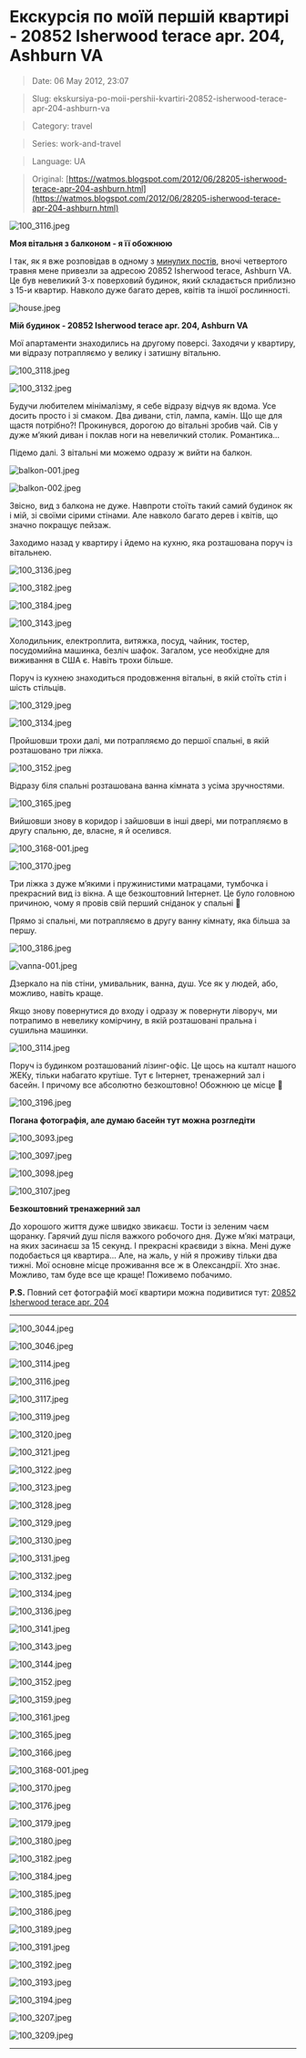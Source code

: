 # Екскурсія по моїй першій квартирі - 20852 Isherwood terace apr. 204, Ashburn VA

> Date: 06 May 2012, 23:07

> Slug: ekskursiya-po-moii-pershii-kvartiri-20852-isherwood-terace-apr-204-ashburn-va

> Category: travel

> Series: work-and-travel

> Language: UA

> Original: [https://watmos.blogspot.com/2012/06/28205-isherwood-terace-apr-204-ashburn.html](https://watmos.blogspot.com/2012/06/28205-isherwood-terace-apr-204-ashburn.html)

![100_3116.jpeg](https://res.craft.do/user/full/b5a256f3-51ff-c8e5-10fe-9343b6a0451d/doc/569CDB8A-FF67-4576-93F8-052808C4FAD4/57C96356-91BB-436C-BEEA-7C8D1B2B2795_2/gLhx1fVJhOif9Yf64zQVbvfAqH7KSgudeikdhHFobKYz/100_3116.jpeg)

**Моя вітальня з балконом - я її обожнюю**

І так, як я вже розповідав в одному з [минулих постів](/posts/perelit-do-ssha-chastina-druga), вночі четвертого травня мене привезли за адресою 20852 Isherwood terace, Ashburn VA. Це був невеликий 3-х поверховий будинок, який складається приблизно з 15-и квартир. Навколо дуже багато дерев, квітів та іншої рослинності.

![house.jpeg](https://res.craft.do/user/full/b5a256f3-51ff-c8e5-10fe-9343b6a0451d/doc/569CDB8A-FF67-4576-93F8-052808C4FAD4/A089491D-9817-484D-A9B5-D568AA394F35_2/mEItawIGkTvOseb6uNYBENjqu4idWEzRHmysyRjriAAz/house.jpeg)

**Мій будинок - 20852 Isherwood terace apr. 204, Ashburn VA**

Мої апартаменти знаходились на другому поверсі. Заходячи у квартиру, ми відразу потрапляємо у велику і затишну вітальню.

![100_3118.jpeg](https://res.craft.do/user/full/b5a256f3-51ff-c8e5-10fe-9343b6a0451d/doc/569CDB8A-FF67-4576-93F8-052808C4FAD4/36EF772F-7BBE-4547-B2DE-707406F66C6B_2/E0HnTyPMoNe53tUx0o23EHn9vTi0iTZgsx8RRo7pu4gz/100_3118.jpeg)

![100_3132.jpeg](https://res.craft.do/user/full/b5a256f3-51ff-c8e5-10fe-9343b6a0451d/doc/569CDB8A-FF67-4576-93F8-052808C4FAD4/C849CD47-8B51-4A86-B5C3-D14DA98D754A_2/B44RxiMnoaBE1NGlKtw7uHw8oGdrMUZJHCyDOKoxdEcz/100_3132.jpeg)

Будучи любителем мінімалізму, я себе відразу відчув як вдома. Усе досить просто і зі смаком. Два дивани, стіл, лампа, камін. Що ще для щастя потрібно?! Прокинувся, дорогою до вітальні зробив чай. Сів у дуже м’який диван і поклав ноги на невеличкий столик. Романтика...

Підемо далі. З вітальні ми можемо одразу ж вийти на балкон.

![balkon-001.jpeg](https://res.craft.do/user/full/b5a256f3-51ff-c8e5-10fe-9343b6a0451d/doc/569CDB8A-FF67-4576-93F8-052808C4FAD4/73EB54CE-132E-47C1-98E3-C23FD903092F_2/bka2h76ktD1Imq2gILWudlOGQXMbceHdoSIJVTAa1IMz/balkon-001.jpeg)

![balkon-002.jpeg](https://res.craft.do/user/full/b5a256f3-51ff-c8e5-10fe-9343b6a0451d/doc/569CDB8A-FF67-4576-93F8-052808C4FAD4/CD06972B-AB7F-42C5-BE68-73A4958D8DAC_2/pikEnkGRWEGxCZ1hr14x5se6mMH4RKbgB2fxQOLMM20z/balkon-002.jpeg)

Звісно, вид з балкона не дуже. Навпроти стоїть такий самий будинок як і мій, зі своїми сірими стінами. Але навколо багато дерев і квітів, що значно покращує пейзаж.

Заходимо назад у квартиру і йдемо на кухню, яка розташована поруч із вітальнею.

![100_3136.jpeg](https://res.craft.do/user/full/b5a256f3-51ff-c8e5-10fe-9343b6a0451d/doc/569CDB8A-FF67-4576-93F8-052808C4FAD4/E840F6C5-44B0-4925-844B-A4F90D074E8F_2/rNcxaNpH8z377ZhvKkxdOi8fS3dPspshAjFBRnXft4Ez/100_3136.jpeg)

![100_3182.jpeg](https://res.craft.do/user/full/b5a256f3-51ff-c8e5-10fe-9343b6a0451d/doc/569CDB8A-FF67-4576-93F8-052808C4FAD4/A44D0B74-03BF-4386-9DC0-13D35A91111C_2/PtckjrCCYyyfH8gvEVNvQi1MdlJ9xprWIMUrDDVANwoz/100_3182.jpeg)

![100_3184.jpeg](https://res.craft.do/user/full/b5a256f3-51ff-c8e5-10fe-9343b6a0451d/doc/569CDB8A-FF67-4576-93F8-052808C4FAD4/056F4FB7-B42A-46E0-81B3-ACD055CBE305_2/I9wbyjndOzSFay2nTXtb96DuCz6w0PAMxNTVlhkRxOAz/100_3184.jpeg)

![100_3143.jpeg](https://res.craft.do/user/full/b5a256f3-51ff-c8e5-10fe-9343b6a0451d/doc/569CDB8A-FF67-4576-93F8-052808C4FAD4/A98B1394-3110-488E-A07B-74E852D9C661_2/AhhnXF3csL16MNMo2d9vYAIeyIINRStwXrRd06dVswYz/100_3143.jpeg)

Холодильник, електроплита, витяжка, посуд, чайник, тостер, посудомийна машинка, безліч шафок. Загалом, усе необхідне для виживання в США є. Навіть трохи більше.

Поруч із кухнею знаходиться продовження вітальні, в якій стоїть стіл і шість стільців.

![100_3129.jpeg](https://res.craft.do/user/full/b5a256f3-51ff-c8e5-10fe-9343b6a0451d/doc/569CDB8A-FF67-4576-93F8-052808C4FAD4/8D02CCA4-E02E-4D29-ABF9-8EE2692EAFFA_2/n5lC3zSG5zEZ9xADDIkxpcNEs9Xn27NBGUxdckPjdhMz/100_3129.jpeg)

![100_3134.jpeg](https://res.craft.do/user/full/b5a256f3-51ff-c8e5-10fe-9343b6a0451d/doc/569CDB8A-FF67-4576-93F8-052808C4FAD4/BA74ED9B-EB07-4C79-9D31-96A077BE7636_2/STYfSOePoC2AvpsekJOVxvlEERihbuHeJxQDPe7dbCQz/100_3134.jpeg)

Пройшовши трохи далі, ми потрапляємо до першої спальні, в якій розташовано три ліжка.

![100_3152.jpeg](https://res.craft.do/user/full/b5a256f3-51ff-c8e5-10fe-9343b6a0451d/doc/569CDB8A-FF67-4576-93F8-052808C4FAD4/AB78A09A-AFFF-4690-BF4A-BA5182866A43_2/6CK39oswV1ABReRgO6jG6Ju5nKao28TVfkvX5KUnaEUz/100_3152.jpeg)

Відразу біля спальні розташована ванна кімната з усіма зручностями.

![100_3165.jpeg](https://res.craft.do/user/full/b5a256f3-51ff-c8e5-10fe-9343b6a0451d/doc/569CDB8A-FF67-4576-93F8-052808C4FAD4/FF3E0F2D-D38B-4DFE-A6F0-9D03647A717E_2/0oisTEhHckARUZYZln2Wk3KWyPOPe7EiuxCn20xNEOAz/100_3165.jpeg)

Вийшовши знову в коридор і зайшовши в інші двері, ми потрапляємо в другу спальню, де, власне, я й оселився.

![100_3168-001.jpeg](https://res.craft.do/user/full/b5a256f3-51ff-c8e5-10fe-9343b6a0451d/doc/569CDB8A-FF67-4576-93F8-052808C4FAD4/CC217E95-B47B-4584-9109-AABE0A0D3B0F_2/KMxVMSNID4BCQATeqguNiKyEiCFx1OMqF8Hjx6L8kOAz/100_3168-001.jpeg)

![100_3170.jpeg](https://res.craft.do/user/full/b5a256f3-51ff-c8e5-10fe-9343b6a0451d/doc/569CDB8A-FF67-4576-93F8-052808C4FAD4/F2619F78-0832-431E-95D1-936E7B14C877_2/MLjUgtBuAveee7VxFqwfyIDMuhrHJxGbDwwUnNVkME4z/100_3170.jpeg)

Три ліжка з дуже м’якими і пружинистими матрацами, тумбочка і прекрасний вид із вікна. А ще безкоштовний Інтернет. Це було головною причиною, чому я провів свій перший сніданок у спальні 🙂

Прямо зі спальні, ми потрапляємо в другу ванну кімнату, яка більша за першу.

![100_3186.jpeg](https://res.craft.do/user/full/b5a256f3-51ff-c8e5-10fe-9343b6a0451d/doc/569CDB8A-FF67-4576-93F8-052808C4FAD4/11DA3131-201D-46D2-9BCE-A561B17E2033_2/hhH9gnFSeaBaglsP0ICU3bTitRckwxVqniH2xvFcdLoz/100_3186.jpeg)

![vanna-001.jpeg](https://res.craft.do/user/full/b5a256f3-51ff-c8e5-10fe-9343b6a0451d/doc/569CDB8A-FF67-4576-93F8-052808C4FAD4/64788DF9-D685-49AB-99DB-31CD9D731EFA_2/HI39Kzwk8yG0GxSiMADqxBh7xw3yOIp8vdsKBBWM8c4z/vanna-001.jpeg)

Дзеркало на пів стіни, умивальник, ванна, душ. Усе як у людей, або, можливо, навіть краще.

Якщо знову повернутися до входу і одразу ж повернути ліворуч, ми потрапимо в невелику комірчину, в якій розташовані пральна і сушильна машинки.

![100_3114.jpeg](https://res.craft.do/user/full/b5a256f3-51ff-c8e5-10fe-9343b6a0451d/doc/569CDB8A-FF67-4576-93F8-052808C4FAD4/C51B4693-0B8D-4EB2-8A19-2A6AAB31A323_2/1nEfQbKpJDim8FhBS6yRZFgnZmsnMXr2X7qwtqyIXugz/100_3114.jpeg)

Поруч із будинком розташований лізинг-офіс. Це щось на кшталт нашого ЖЕКу, тільки набагато крутіше. Тут є Інтернет, тренажерний зал і басейн. І причому все абсолютно безкоштовно! Обожнюю це місце 🙂

![100_3196.jpeg](https://res.craft.do/user/full/b5a256f3-51ff-c8e5-10fe-9343b6a0451d/doc/569CDB8A-FF67-4576-93F8-052808C4FAD4/FF988301-4CFB-41B5-9C53-EA07493B6DB4_2/OcYcBByx0rDl2QYeqg73A783R4o7Yv8HHfsm1uClfbMz/100_3196.jpeg)

**Погана фотографія, але думаю басейн тут можна розгледіти**

![100_3093.jpeg](https://res.craft.do/user/full/b5a256f3-51ff-c8e5-10fe-9343b6a0451d/doc/569CDB8A-FF67-4576-93F8-052808C4FAD4/99A05930-D8F2-4A8F-97BF-5D4BC3A37594_2/bT18k2j5oejxzmypKXV1UWxDyNBScxx72wZiL6o1P0Mz/100_3093.jpeg)

![100_3097.jpeg](https://res.craft.do/user/full/b5a256f3-51ff-c8e5-10fe-9343b6a0451d/doc/569CDB8A-FF67-4576-93F8-052808C4FAD4/100084CB-36DB-4FA5-A27E-52EC21C0040C_2/x5eW5SI3aAbk4gZxR2BukyxEmWELxHZaH1NGTpxOqOYz/100_3097.jpeg)

![100_3098.jpeg](https://res.craft.do/user/full/b5a256f3-51ff-c8e5-10fe-9343b6a0451d/doc/569CDB8A-FF67-4576-93F8-052808C4FAD4/50BCDA1B-D14F-47A0-97C8-298BA7210A69_2/8Khjc6jfK08HZSe8iDSh08gF3FlEueXWlW1nZVWx80Uz/100_3098.jpeg)

![100_3107.jpeg](https://res.craft.do/user/full/b5a256f3-51ff-c8e5-10fe-9343b6a0451d/doc/569CDB8A-FF67-4576-93F8-052808C4FAD4/134CB604-A2CA-4FD6-88CE-1B0D57B16857_2/pRkeryygSd5dvBujvHcpAvhlp6KGxWF5J0OFtNMuIiQz/100_3107.jpeg)

**Безкоштовний тренажерний зал**

До хорошого життя дуже швидко звикаєш. Тости із зеленим чаєм щоранку. Гарячий душ після важкого робочого дня. Дуже м’які матраци, на яких засинаєш за 15 секунд. І прекрасні краєвиди з вікна. Мені дуже подобається ця квартира... Але, на жаль, у ній я проживу тільки два тижні. Мої основне місце проживання все ж в Олександрії. Хто знає. Можливо, там буде все ще краще! Поживемо побачимо.

**P.S.** Повний сет фотографій моєї квартири можна подивитися тут: [20852 Isherwood terace apr. 204](https://picasaweb.google.com/109065549372438672644/20852IsherwoodTeraceApr204?authuser=0&feat=embedwebsite)

----

![100_3044.jpeg](https://res.craft.do/user/full/b5a256f3-51ff-c8e5-10fe-9343b6a0451d/doc/569CDB8A-FF67-4576-93F8-052808C4FAD4/3F7EBCE5-4296-4A34-AA9E-68A6AE44F159_2/u2Y1WyN57OWF00XVykJyLS0qI2bwOyaBMOOvqTnURwYz/100_3044.jpeg)

![100_3046.jpeg](https://res.craft.do/user/full/b5a256f3-51ff-c8e5-10fe-9343b6a0451d/doc/569CDB8A-FF67-4576-93F8-052808C4FAD4/F7BB565B-D093-4A4D-803F-7B3952944AC2_2/JralqKsuVJVldGxiYwgQRL4TCw2WV01ervTaXtl4fgAz/100_3046.jpeg)

![100_3114.jpeg](https://res.craft.do/user/full/b5a256f3-51ff-c8e5-10fe-9343b6a0451d/doc/569CDB8A-FF67-4576-93F8-052808C4FAD4/5DA7E0A7-3DBC-46CC-82D8-C4B52F2FEAE0_2/TNr1Nh0FY1yThC5isJ7Eld7HzzdibaoftA300xuBF9Ez/100_3114.jpeg)

![100_3116.jpeg](https://res.craft.do/user/full/b5a256f3-51ff-c8e5-10fe-9343b6a0451d/doc/569CDB8A-FF67-4576-93F8-052808C4FAD4/22C11CBD-7372-4286-996A-026FD82D3E86_2/rTun3Lur3Kq1Lk8YPMFIjaDYBeJtP9yASdgIN8xOKjYz/100_3116.jpeg)

![100_3117.jpeg](https://res.craft.do/user/full/b5a256f3-51ff-c8e5-10fe-9343b6a0451d/doc/569CDB8A-FF67-4576-93F8-052808C4FAD4/DDA7B6F5-F0AA-49CD-BCBC-CBFF11D59E48_2/fyyYXWjyE8cc8RVBFhsyZoqqjbocpnAkISbeSmdxqoQz/100_3117.jpeg)

![100_3119.jpeg](https://res.craft.do/user/full/b5a256f3-51ff-c8e5-10fe-9343b6a0451d/doc/569CDB8A-FF67-4576-93F8-052808C4FAD4/978307EE-C08F-45FC-9EDF-51DE1D1032CE_2/6b2CouE9EEK7PA8n7TJteDirBy0mQcfmll2rARE0OYwz/100_3119.jpeg)

![100_3120.jpeg](https://res.craft.do/user/full/b5a256f3-51ff-c8e5-10fe-9343b6a0451d/doc/569CDB8A-FF67-4576-93F8-052808C4FAD4/9AB98549-0D9A-4451-973D-73C4FB8EC320_2/ryxypbPSZY9k66XiWcqo4ErAhDLiYphlsuQSJGydCLYz/100_3120.jpeg)

![100_3121.jpeg](https://res.craft.do/user/full/b5a256f3-51ff-c8e5-10fe-9343b6a0451d/doc/569CDB8A-FF67-4576-93F8-052808C4FAD4/06F33CBE-5B64-4C4D-9179-A7B63F3B719E_2/IZw7vkKSwjb0dnfAxnQYsT7f4MbCKVyVR0qMFoQDTIcz/100_3121.jpeg)

![100_3122.jpeg](https://res.craft.do/user/full/b5a256f3-51ff-c8e5-10fe-9343b6a0451d/doc/569CDB8A-FF67-4576-93F8-052808C4FAD4/0097B4B3-5785-4226-B6CA-7F9117693794_2/xGKRCaKIdNyhdjrA2Ky0GhVqyNrEy1aT4YzyLYyU5q8z/100_3122.jpeg)

![100_3123.jpeg](https://res.craft.do/user/full/b5a256f3-51ff-c8e5-10fe-9343b6a0451d/doc/569CDB8A-FF67-4576-93F8-052808C4FAD4/9456E88C-B76E-4C45-9382-4BDEE0C7E609_2/Z1vNaNLfr9k9rlxtCByB1x0fChyXcu6Eqyi55VszZvsz/100_3123.jpeg)

![100_3128.jpeg](https://res.craft.do/user/full/b5a256f3-51ff-c8e5-10fe-9343b6a0451d/doc/569CDB8A-FF67-4576-93F8-052808C4FAD4/B904C770-F694-4E37-96F6-F67160835B96_2/2vwNydl4MT07lopP76C0ZMRL8oB1AebFNd1joVeViZMz/100_3128.jpeg)

![100_3129.jpeg](https://res.craft.do/user/full/b5a256f3-51ff-c8e5-10fe-9343b6a0451d/doc/569CDB8A-FF67-4576-93F8-052808C4FAD4/2B10A5E2-0E6E-4E85-867F-096B4A3ACDF3_2/Ronn7jlVdk9PBhypH3JKgsxpK1QsuiZ7AvG3kVC3Ihgz/100_3129.jpeg)

![100_3130.jpeg](https://res.craft.do/user/full/b5a256f3-51ff-c8e5-10fe-9343b6a0451d/doc/569CDB8A-FF67-4576-93F8-052808C4FAD4/EFF5ECD4-D397-46F1-8CCA-A753B7587BDF_2/GjXre5Rk6WbQfa1VwUsupDangYLVEbu5QKPjwbjoNWgz/100_3130.jpeg)

![100_3131.jpeg](https://res.craft.do/user/full/b5a256f3-51ff-c8e5-10fe-9343b6a0451d/doc/569CDB8A-FF67-4576-93F8-052808C4FAD4/66159392-5554-42D7-B8CD-1DD360A0651D_2/DFIDBpFw3f1Wfl19GiMg6HhGQAYbS5QoUzhY7wTNyQkz/100_3131.jpeg)

![100_3132.jpeg](https://res.craft.do/user/full/b5a256f3-51ff-c8e5-10fe-9343b6a0451d/doc/569CDB8A-FF67-4576-93F8-052808C4FAD4/CC9AF0CE-D5DC-4D53-A933-561DA49CFD59_2/4MxvYqE7nrC6UjrlB41trJtSjwFywwywZxFLWJgrjmUz/100_3132.jpeg)

![100_3134.jpeg](https://res.craft.do/user/full/b5a256f3-51ff-c8e5-10fe-9343b6a0451d/doc/569CDB8A-FF67-4576-93F8-052808C4FAD4/419A1E00-5808-45D7-89D4-41F8414947AF_2/hLnB2h5oid1s8jyvPsdZNRwi8IpwCBN5opmDxv67Xbcz/100_3134.jpeg)

![100_3136.jpeg](https://res.craft.do/user/full/b5a256f3-51ff-c8e5-10fe-9343b6a0451d/doc/569CDB8A-FF67-4576-93F8-052808C4FAD4/16D75EC4-52FA-44DA-9D38-DC320D5E89BA_2/dDn7tVl8sjvmmsTjxXhZC805rGWyIEVuGMiPOEsS5Csz/100_3136.jpeg)

![100_3141.jpeg](https://res.craft.do/user/full/b5a256f3-51ff-c8e5-10fe-9343b6a0451d/doc/569CDB8A-FF67-4576-93F8-052808C4FAD4/C4088927-8F5B-421D-ADC5-6B23133AC505_2/DTL7DOiXCA7WWRQmbKT1FnwpRD06YMWMtOks6Kbnnnsz/100_3141.jpeg)

![100_3143.jpeg](https://res.craft.do/user/full/b5a256f3-51ff-c8e5-10fe-9343b6a0451d/doc/569CDB8A-FF67-4576-93F8-052808C4FAD4/152DEB6F-B936-4D97-AB4B-B0C41E29B82E_2/Hwu2Tqk9yNCBaI6VxZG2Os1KMVSwS9UjyWoqR5NcGgcz/100_3143.jpeg)

![100_3144.jpeg](https://res.craft.do/user/full/b5a256f3-51ff-c8e5-10fe-9343b6a0451d/doc/569CDB8A-FF67-4576-93F8-052808C4FAD4/3D0D70FE-49CD-42FA-B566-9D69610BE647_2/2Oi5ncUPqsblLA9g35qk55dqFPE47QNXziOcYuZAqj4z/100_3144.jpeg)

![100_3152.jpeg](https://res.craft.do/user/full/b5a256f3-51ff-c8e5-10fe-9343b6a0451d/doc/569CDB8A-FF67-4576-93F8-052808C4FAD4/20820717-BEEE-46BB-ACDB-B98DB28811C6_2/OH6uyyPjNevByngVvbxBK9SvSOtwYPUFKu2gpya1JQYz/100_3152.jpeg)

![100_3159.jpeg](https://res.craft.do/user/full/b5a256f3-51ff-c8e5-10fe-9343b6a0451d/doc/569CDB8A-FF67-4576-93F8-052808C4FAD4/CA872E30-B03F-4457-94CB-D0F8658CC0D4_2/xGw2EyL8HcUtWyKngWhqgJ4ZXTSqb1o2N3my4V6UcLcz/100_3159.jpeg)

![100_3161.jpeg](https://res.craft.do/user/full/b5a256f3-51ff-c8e5-10fe-9343b6a0451d/doc/569CDB8A-FF67-4576-93F8-052808C4FAD4/611357DA-4204-4B31-911D-6BA1232C2749_2/q6RI9XwPD7zFagcgtFKxqbnd7czk5ctCg1sMJkyzXukz/100_3161.jpeg)

![100_3165.jpeg](https://res.craft.do/user/full/b5a256f3-51ff-c8e5-10fe-9343b6a0451d/doc/569CDB8A-FF67-4576-93F8-052808C4FAD4/252E99F7-77CE-4408-9182-1E3C6FE19938_2/8Cs2KBhMahPN1Bw2SaxrdfDQ7yV7hdeB1F98I4ZIZ6Uz/100_3165.jpeg)

![100_3166.jpeg](https://res.craft.do/user/full/b5a256f3-51ff-c8e5-10fe-9343b6a0451d/doc/569CDB8A-FF67-4576-93F8-052808C4FAD4/6A0C04D5-DA1A-487E-924B-1727BC0FD3E5_2/gW4DmIIeWDW3K72POk3Y5UfxUg5hF84gz5AyKRCia08z/100_3166.jpeg)

![100_3168-001.jpeg](https://res.craft.do/user/full/b5a256f3-51ff-c8e5-10fe-9343b6a0451d/doc/569CDB8A-FF67-4576-93F8-052808C4FAD4/471C3427-08B4-4DFB-B87C-3C4ADA009090_2/ipctAoPbYbNHr3RIxd9wrqqrvxzG6HPMgiqM03zLpF4z/100_3168-001.jpeg)

![100_3170.jpeg](https://res.craft.do/user/full/b5a256f3-51ff-c8e5-10fe-9343b6a0451d/doc/569CDB8A-FF67-4576-93F8-052808C4FAD4/2043416E-2E92-498D-99D8-FADE085863A7_2/Q1cT9FEcLNp9XQ5t5RMOmxb1qbjbdAfHwCZrycDgocAz/100_3170.jpeg)

![100_3176.jpeg](https://res.craft.do/user/full/b5a256f3-51ff-c8e5-10fe-9343b6a0451d/doc/569CDB8A-FF67-4576-93F8-052808C4FAD4/B942E9F9-2F11-4872-934C-879517AA2111_2/mqWMzK3s5rV80wxsd29UBYwEjrRnEygTwvCvBUtQo88z/100_3176.jpeg)

![100_3179.jpeg](https://res.craft.do/user/full/b5a256f3-51ff-c8e5-10fe-9343b6a0451d/doc/569CDB8A-FF67-4576-93F8-052808C4FAD4/A8D4E3CF-D946-4BE0-ACD6-21B3C9564361_2/zl93s50IuPJeUmZqW0CLVnnmutoBPvaS6EZ9hnJIbzQz/100_3179.jpeg)

![100_3180.jpeg](https://res.craft.do/user/full/b5a256f3-51ff-c8e5-10fe-9343b6a0451d/doc/569CDB8A-FF67-4576-93F8-052808C4FAD4/3B7BB074-BA74-4648-BDDE-14E3CA29E79D_2/XUNL1M6Djb8JkzxyxHtDj8OoJe2lB9xieeAwnViW7Wwz/100_3180.jpeg)

![100_3182.jpeg](https://res.craft.do/user/full/b5a256f3-51ff-c8e5-10fe-9343b6a0451d/doc/569CDB8A-FF67-4576-93F8-052808C4FAD4/7E918FDF-6A5B-43AD-920C-266C7912B15B_2/ZoHPCv365gppy9Vr3MgFsKfFlfyUMivTbbRNPSCL4egz/100_3182.jpeg)

![100_3184.jpeg](https://res.craft.do/user/full/b5a256f3-51ff-c8e5-10fe-9343b6a0451d/doc/569CDB8A-FF67-4576-93F8-052808C4FAD4/65E807A7-68C3-494B-A3BD-2524BE204B5B_2/Jjo77uJSjg9bJDaX88ayjPQmhiGDxtgjxZ4i3yIhT7Az/100_3184.jpeg)

![100_3185.jpeg](https://res.craft.do/user/full/b5a256f3-51ff-c8e5-10fe-9343b6a0451d/doc/569CDB8A-FF67-4576-93F8-052808C4FAD4/A6C3039F-AB30-4BAB-BDBA-3CC66CB75032_2/xdHFlA5S9u4WbVSByFKy2DkA5ZVBb1VCYvGocudr1q0z/100_3185.jpeg)

![100_3186.jpeg](https://res.craft.do/user/full/b5a256f3-51ff-c8e5-10fe-9343b6a0451d/doc/569CDB8A-FF67-4576-93F8-052808C4FAD4/97C827C3-6F3B-45E6-9161-C846879A69AC_2/nlcPuzxt2o9OJLo4tZXAsRb9BZAKhJlDrpFxqt6dKB0z/100_3186.jpeg)

![100_3189.jpeg](https://res.craft.do/user/full/b5a256f3-51ff-c8e5-10fe-9343b6a0451d/doc/569CDB8A-FF67-4576-93F8-052808C4FAD4/AE59E41C-8219-465C-817E-04605A844E69_2/Bpnhv5wzQ5XxU11ByrvbLn7P5YyxSJhsqNr78U8xdSgz/100_3189.jpeg)

![100_3191.jpeg](https://res.craft.do/user/full/b5a256f3-51ff-c8e5-10fe-9343b6a0451d/doc/569CDB8A-FF67-4576-93F8-052808C4FAD4/E4E462DD-E8B5-44D6-9F2A-A651DF6F02A4_2/HYoxJfyLswqnRAIDgq73XicxMXl3C1lgp5Cgj9CEdPIz/100_3191.jpeg)

![100_3192.jpeg](https://res.craft.do/user/full/b5a256f3-51ff-c8e5-10fe-9343b6a0451d/doc/569CDB8A-FF67-4576-93F8-052808C4FAD4/664139A7-9D4F-4CEB-B901-099C447F6F34_2/QplcwvITRRxt7fNzhomfHKQy9jopmlnnWAexS8Jyrv0z/100_3192.jpeg)

![100_3193.jpeg](https://res.craft.do/user/full/b5a256f3-51ff-c8e5-10fe-9343b6a0451d/doc/569CDB8A-FF67-4576-93F8-052808C4FAD4/5DA05503-763E-4B19-9DDB-244AFD2F339E_2/gHdrIduZiLrjSac4SFp92bYgLovZqlXYKAmTUyDKOyAz/100_3193.jpeg)

![100_3194.jpeg](https://res.craft.do/user/full/b5a256f3-51ff-c8e5-10fe-9343b6a0451d/doc/569CDB8A-FF67-4576-93F8-052808C4FAD4/9D8741EF-6711-41F6-8B05-13B9A634112E_2/kUNfXKxswbkVi9wBMoIPeVsuARxx3Mk5F90FBEj6IVoz/100_3194.jpeg)

![100_3207.jpeg](https://res.craft.do/user/full/b5a256f3-51ff-c8e5-10fe-9343b6a0451d/doc/569CDB8A-FF67-4576-93F8-052808C4FAD4/BA1A69B9-3846-4572-A296-FD9407CE8A71_2/00rVDQOx2urGCkVgQ4vRE4FHyBvAkHe18QakKqrazdcz/100_3207.jpeg)

![100_3209.jpeg](https://res.craft.do/user/full/b5a256f3-51ff-c8e5-10fe-9343b6a0451d/doc/569CDB8A-FF67-4576-93F8-052808C4FAD4/0EED1180-749D-4AC5-9715-A856DA6E85A0_2/5QuMt4ozxvg0ZxBEnzCXa774W4lzfYeXzriW5fLupyUz/100_3209.jpeg)

----

